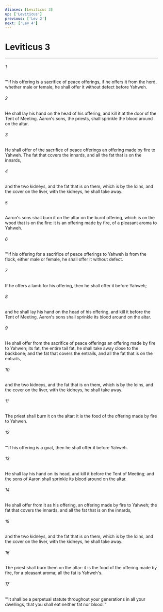 ```yaml
---
Aliases: [Leviticus 3]
up: ['Leviticus']
previous: ['Lev 2']
next: ['Lev 4']
---
```

# Leviticus 3
***





###### 1 

"'If his offering is a sacrifice of peace offerings, if he offers it from the herd, whether male or female, he shall offer it without defect before Yahweh. 



###### 2 

He shall lay his hand on the head of his offering, and kill it at the door of the Tent of Meeting. Aaron's sons, the priests, shall sprinkle the blood around on the altar. 



###### 3 

He shall offer of the sacrifice of peace offerings an offering made by fire to Yahweh. The fat that covers the innards, and all the fat that is on the innards, 



###### 4 

and the two kidneys, and the fat that is on them, which is by the loins, and the cover on the liver, with the kidneys, he shall take away. 



###### 5 

Aaron's sons shall burn it on the altar on the burnt offering, which is on the wood that is on the fire: it is an offering made by fire, of a pleasant aroma to Yahweh. 



###### 6 

"'If his offering for a sacrifice of peace offerings to Yahweh is from the flock, either male or female, he shall offer it without defect. 



###### 7 

If he offers a lamb for his offering, then he shall offer it before Yahweh; 



###### 8 

and he shall lay his hand on the head of his offering, and kill it before the Tent of Meeting. Aaron's sons shall sprinkle its blood around on the altar. 



###### 9 

He shall offer from the sacrifice of peace offerings an offering made by fire to Yahweh; its fat, the entire tail fat, he shall take away close to the backbone; and the fat that covers the entrails, and all the fat that is on the entrails, 



###### 10 

and the two kidneys, and the fat that is on them, which is by the loins, and the cover on the liver, with the kidneys, he shall take away. 



###### 11 

The priest shall burn it on the altar: it is the food of the offering made by fire to Yahweh. 



###### 12 

"'If his offering is a goat, then he shall offer it before Yahweh. 



###### 13 

He shall lay his hand on its head, and kill it before the Tent of Meeting; and the sons of Aaron shall sprinkle its blood around on the altar. 



###### 14 

He shall offer from it as his offering, an offering made by fire to Yahweh; the fat that covers the innards, and all the fat that is on the innards, 



###### 15 

and the two kidneys, and the fat that is on them, which is by the loins, and the cover on the liver, with the kidneys, he shall take away. 



###### 16 

The priest shall burn them on the altar: it is the food of the offering made by fire, for a pleasant aroma; all the fat is Yahweh's. 



###### 17 

"'It shall be a perpetual statute throughout your generations in all your dwellings, that you shall eat neither fat nor blood.'"
